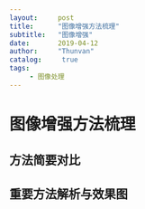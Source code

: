 ```yaml
---
layout:     post
title:      "图像增强方法梳理"
subtitle:   "图像增强"
date:       2019-04-12
author:     "Thunvan"
catalog:     true
tags:        
     - 图像处理
---
```


# 图像增强方法梳理

## 方法简要对比

## 重要方法解析与效果图